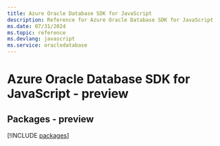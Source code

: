 ```yaml
---
title: Azure Oracle Database SDK for JavaScript
description: Reference for Azure Oracle Database SDK for JavaScript
ms.date: 07/31/2024
ms.topic: reference
ms.devlang: javascript
ms.service: oracledatabase
---
```

# Azure Oracle Database SDK for JavaScript - preview
## Packages - preview
[!INCLUDE [packages](oracle-database-index.md)]